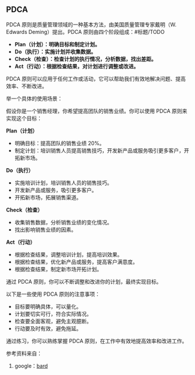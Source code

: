 ## PDCA
PDCA 原则是质量管理领域的一种基本方法，由美国质量管理专家戴明（W. Edwards Deming）提出。PDCA 原则由四个阶段组成：#标题/TODO

* **Plan（计划）：明确目标和制定计划。**
* **Do（执行）：实施计划并收集数据。**
* **Check（检查）：检查计划的执行情况，分析数据，找出差距。**
* **Act（行动）：根据检查结果，对计划进行调整或改进。**

PDCA 原则可以应用于任何工作或活动，它可以帮助我们有效地解决问题、提高效率、不断改进。

举一个具体的使用场景：

假设你是一个销售经理，你希望提高团队的销售业绩。你可以使用 PDCA 原则来实现这个目标：

**Plan（计划）**

* 明确目标：提高团队的销售业绩 20%。
* 制定计划：培训销售人员提高销售技巧，开发新产品或服务吸引更多客户，开拓新市场。

**Do（执行）**

* 实施培训计划，培训销售人员的销售技巧。
* 开发新产品或服务，吸引更多客户。
* 开拓新市场，拓展销售渠道。

**Check（检查）**

* 收集销售数据，分析销售业绩的变化情况。
* 找出影响销售业绩的因素。

**Act（行动）**

* 根据检查结果，调整培训计划，提高培训效果。
* 根据检查结果，优化新产品或服务，提高客户满意度。
* 根据检查结果，制定新市场开拓计划。

通过 PDCA 原则，你可以不断调整和改进你的计划，最终实现目标。

以下是一些使用 PDCA 原则的注意事项：

* 目标要明确具体，可以量化。
* 计划要切实可行，符合实际情况。
* 检查要全面客观，避免主观臆断。
* 行动要及时有效，避免拖延。

通过练习，你可以熟练掌握 PDCA 原则，在工作中有效地提高效率和改进工作。

参考资料来自：
1. google：[bard](https://bard.google.com/)